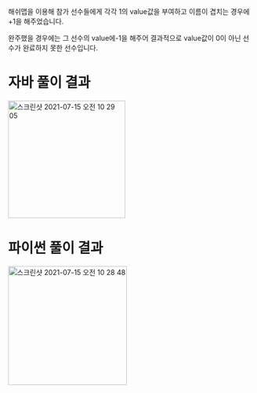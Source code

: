 해쉬맵을 이용해 참가 선수들에게 각각 1의 value값을 부여하고 이름이 겹치는 경우에 +1을 해주었습니다. 

완주했을 경우에는 그 선수의 value에-1을 해주어 결과적으로 value값이 0이 아닌 선수가 완료하지 못한 선수입니다.

# 자바 풀이 결과
<img width="239" alt="스크린샷 2021-07-15 오전 10 29 05" src="https://user-images.githubusercontent.com/42399580/125713758-bce32506-50cf-4f55-90d5-bc2e14f76da2.png">

# 파이썬 풀이 결과
<img width="242" alt="스크린샷 2021-07-15 오전 10 28 48" src="https://user-images.githubusercontent.com/42399580/125713778-58daef26-ba07-40f0-8116-22fb02094567.png">
